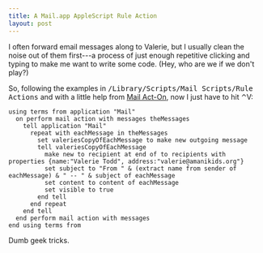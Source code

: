 ```yaml
---
title: A Mail.app AppleScript Rule Action
layout: post
---
```

I often forward email messages along to Valerie, but I usually clean the noise out of them first---a process of just enough repetitive clicking and typing to make me want to write some code. (Hey, who are we if we don't play?)

So, following the examples in <tt>/Library/Scripts/Mail Scripts/Rule Actions</tt> and with a little help from <a href="http://www.indev.ca/MailActOn.html">Mail Act-On</a>, now I just have to hit &#x2303;V:

```applescript
using terms from application "Mail"
  on perform mail action with messages theMessages
    tell application "Mail"
      repeat with eachMessage in theMessages
        set valeriesCopyOfEachMessage to make new outgoing message
        tell valeriesCopyOfEachMessage
          make new to recipient at end of to recipients with properties {name:"Valerie Todd", address:"valerie@amanikids.org"}
          set subject to "From " & (extract name from sender of eachMessage) & " -- " & subject of eachMessage
          set content to content of eachMessage
          set visible to true
        end tell
      end repeat
    end tell
  end perform mail action with messages
end using terms from
```

Dumb geek tricks.
